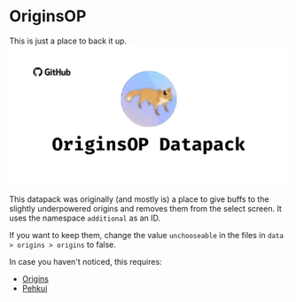 # OriginsOP
This is just a place to back it up.
![OriginsOP Datapack](repoicon.png)

This datapack was originally (and mostly is) a place to give buffs to the slightly underpowered origins and removes them from the select screen. It uses the namespace `additional` as an ID.

If you want to keep them, change the value `unchooseable` in the files in `data > origins > origins` to false.

In case you haven't noticed, this requires:
* [Origins](https://www.curseforge.com/minecraft/mc-mods/origins)
* [Pehkui](https://www.curseforge.com/minecraft/mc-mods/pehkui)
